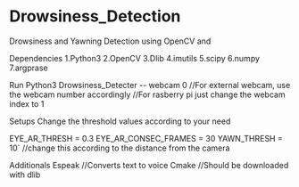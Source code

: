 # Drowsiness_Detection
Drowsiness and Yawning Detection using OpenCV and 

Dependencies
1.Python3
2.OpenCV
3.Dlib
4.imutils
5.scipy
6.numpy
7.argprase

Run
Python3 Drowsiness_Detecter -- webcam 0		//For external webcam, use the webcam number accordingly
                                                //For rasberry pi just change the webcam index to 1

Setups
Change the threshold values according to your need

EYE_AR_THRESH = 0.3
EYE_AR_CONSEC_FRAMES = 30
YAWN_THRESH = 10`	//change this according to the distance from the camera

Additionals
Espeak                        //Converts text to voice
Cmake			      //Should be downloaded with dlib	
